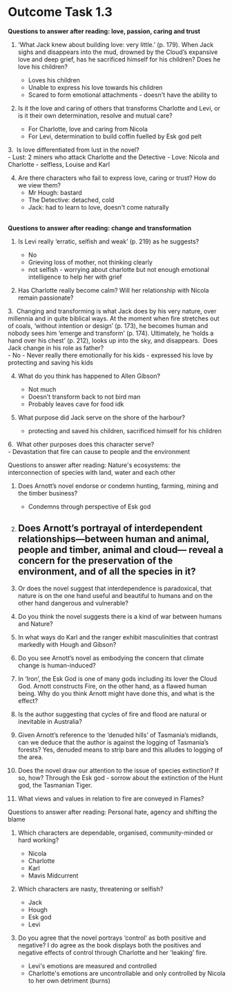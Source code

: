 # Outcome Task 1.3
  
  **Questions to answer after reading: love, passion, caring and trust**  
1. ‘What Jack knew about building love: very little.’ (p. 179). When Jack sighs and disappears into the mud, drowned by the Cloud’s expansive love and deep grief, has he sacrificed himself for his children? Does he love his children? 
	- Loves his children
	- Unable to express his love towards his children
	- Scared to form emotional attachments - doesn't have the ability to

2. Is it the love and caring of others that transforms Charlotte and Levi, or is it their own determination, resolve and mutual care?  
	- For Charlotte, love and caring from Nicola
	- For Levi, determination to build coffin fuelled by Esk god pelt

3.  Is love differentiated from lust in the novel?  
	- Lust: 2 miners who attack Charlotte and the Detective
	- Love: Nicola and Charlotte - selfless, Louise and Karl

4. Are there characters who fail to express love, caring or trust? How do we view them?  
	- Mr Hough: bastard
	- The Detective: detached, cold
	- Jack: had to learn to love, doesn't come naturally 

   
**Questions to answer after reading: change and transformation**   
1. Is Levi really ‘erratic, selfish and weak’ (p. 219) as he suggests?
	- No
	- Grieving loss of mother, not thinking clearly
	- not selfish - worrying about charlotte but not enough emotional intelligence to help her with grief

2. Has Charlotte really become calm? Will her relationship with Nicola remain passionate?  


3.  Changing and transforming is what Jack does by his very nature, over millennia and in quite biblical ways. At the moment when fire stretches out of coals, ‘without intention or design’ (p. 173), he becomes human and nobody sees him ‘emerge and transform’ (p. 174). Ultimately, he ‘holds a hand over his chest’ (p. 212), looks up into the sky, and disappears.  Does Jack change in his role as father?  
	- No
	- Never really there emotionally for his kids
	- expressed his love by protecting and saving his kids 

4. What do you think has happened to Allen Gibson?  
	- Not much
	- Doesn't transform back to not bird man
	- Probably leaves cave for food idk

5. What purpose did Jack serve on the shore of the harbour?  
	- protecting and saved his children, sacrificed himself for his children

6.  What other purposes does this character serve?  
	- Devastation that fire can cause to people and the environment

Questions to answer after reading: Nature's ecosystems: the interconnection of species with land, water and each other

1. Does Arnott’s novel endorse or condemn hunting, farming, mining and the timber business?
	- Condemns through perspective of Esk god

2. Does Arnott’s portrayal of interdependent relationships—between human and animal, people and timber, animal and cloud— reveal a concern for the preservation of the environment, and of all the species in it?
	- 

3. Or does the novel suggest that interdependence is paradoxical, that nature is on the one hand useful and beautiful to humans and on the other hand dangerous and vulnerable?


4. Do you think the novel suggests there is a kind of war between humans and Nature?


5. In what ways do Karl and the ranger exhibit masculinities that contrast markedly with Hough and Gibson?


6. Do you see Arnott’s novel as embodying the concern that climate change is human-induced?


7. In ‘Iron’, the Esk God is one of many gods including its lover the Cloud God. Arnott constructs Fire, on the other hand, as a flawed human being. Why do you think Arnott might have done this, and what is the effect?


8. Is the author suggesting that cycles of fire and flood are natural or inevitable in Australia?


9. Given Arnott’s reference to the ‘denuded hills’ of Tasmania’s midlands, can we deduce that the author is against the logging of Tasmania’s forests?
Yes, denuded means to strip bare and this alludes to logging of the area.

10. Does the novel draw our attention to the issue of species extinction? If so, how?
Through the Esk god - sorrow about the extinction of the Hunt god, the Tasmanian Tiger. 

11. What views and values in relation to fire are conveyed in Flames?

  

Questions to answer after reading: Personal hate, agency and shifting the blame

1. Which characters are dependable, organised, community-minded or hard working?
	- Nicola
	- Charlotte
	- Karl
	- Mavis Midcurrent

2. Which characters are nasty, threatening or selfish?
	- Jack
	- Hough
	- Esk god
	- Levi

3. Do you agree that the novel portrays ‘control’ as both positive and negative?
	I do agree as the book displays both the positives and negative effects of control through Charlotte and her 'leaking' fire. 
	- Levi's emotions are measured and controlled
	- Charlotte's emotions are uncontrollable and only controlled by Nicola to her own detriment (burns)